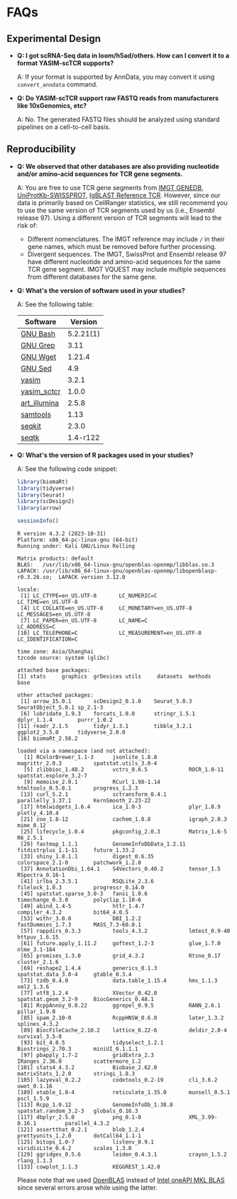 # FAQs

## Experimental Design

- **Q: I got scRNA-Seq data in loom/h5ad/others. How can I convert it to a format YASIM-scTCR supports?**

  A: If your format is supported by AnnData, you may convert it using `convert_anndata` command.

- **Q: Do YASIM-scTCR support raw FASTQ reads from manufacturers like 10xGenomics, etc?**

  A: No. The generated FASTQ files should be analyzed using standard pipelines on a cell-to-cell basis.

## Reproducibility

- **Q: We observed that other databases are also providing nucleotide and/or amino-acid sequences for TCR gene segments.**

  A: You are free to use TCR gene segments from [IMGT GENEDB](https://www.imgt.org/download/GENE-DB/), [UniProtKb-SWISSPROT](https://ftp.uniprot.org/pub/databases/uniprot/current_release/knowledgebase/complete/uniprot_sprot.fasta.gz), [IgBLAST Reference TCR](https://ftp.ncbi.nih.gov/blast/executables/igblast/release/). However, since our data is primarily based on CellRanger statistics, we still recommend you to use the same version of TCR segments used by us (i.e., Ensembl release 97). Using a different version of TCR segments will lead to the risk of:

  - Different nomenclatures. The IMGT reference may include `/` in their gene names, which must be removed before further processing.
  - Divergent sequences. The IMGT, SwissProt and Ensembl release 97 have different nucleotide and amino-acid sequences for the same TCR gene segment. IMGT VQUEST may include multiple sequences from different databases for the same gene.

- **Q: What's the version of software used in your studies?**
  
  A: See the following table:

  | Software                                                                                           | Version   |
  |----------------------------------------------------------------------------------------------------|-----------|
  | [GNU Bash](https://www.gnu.org/software/bash)                                                      | 5.2.21(1) |
  | [GNU Grep](https://www.gnu.org/software/grep)                                                      | 3.11      |
  | [GNU Wget](https://www.gnu.org/software/wget)                                                      | 1.21.4    |
  | [GNU Sed](https://www.gnu.org/software/sed)                                                        | 4.9       |
  | [yasim](https://pypi.org/project/yasim/)                                                           | 3.2.1     |
  | [yasim\_sctcr](https://pypi.org/project/yasim-sctcr/)                                              | 1.0.0     |
  | [art\_illumina](https://www.niehs.nih.gov/research/resources/software/biostatistics/art/index.cfm) | 2.5.8     |
  | [samtools](https://www.htslib.org)                                                                 | 1.13      |
  | [seqkit](https://bioinf.shenwei.me/seqkit)                                                         | 2.3.0     |
  | [seqtk](https://github.com/lh3/seqtk)                                                              | 1.4-r122  |

- **Q: What's the version of R packages used in your studies?**

  A: See the following code snippet:

    ```r
    library(biomaRt)
    library(tidyverse)
    library(Seurat)
    library(scDesign2)
    library(arrow)
    
    sessionInfo()
    ```

    ```text
    R version 4.3.2 (2023-10-31)
    Platform: x86_64-pc-linux-gnu (64-bit)
    Running under: Kali GNU/Linux Rolling
    
    Matrix products: default
    BLAS:   /usr/lib/x86_64-linux-gnu/openblas-openmp/libblas.so.3 
    LAPACK: /usr/lib/x86_64-linux-gnu/openblas-openmp/libopenblasp-r0.3.26.so;  LAPACK version 3.12.0
    
    locale:
     [1] LC_CTYPE=en_US.UTF-8       LC_NUMERIC=C               LC_TIME=en_US.UTF-8       
     [4] LC_COLLATE=en_US.UTF-8     LC_MONETARY=en_US.UTF-8    LC_MESSAGES=en_US.UTF-8   
     [7] LC_PAPER=en_US.UTF-8       LC_NAME=C                  LC_ADDRESS=C              
    [10] LC_TELEPHONE=C             LC_MEASUREMENT=en_US.UTF-8 LC_IDENTIFICATION=C       
    
    time zone: Asia/Shanghai
    tzcode source: system (glibc)
    
    attached base packages:
    [1] stats     graphics  grDevices utils     datasets  methods   base     
    
    other attached packages:
     [1] arrow_15.0.1       scDesign2_0.1.0    Seurat_5.0.3       SeuratObject_5.0.1 sp_2.1-3          
     [6] lubridate_1.9.3    forcats_1.0.0      stringr_1.5.1      dplyr_1.1.4        purrr_1.0.2       
    [11] readr_2.1.5        tidyr_1.3.1        tibble_3.2.1       ggplot2_3.5.0      tidyverse_2.0.0   
    [16] biomaRt_2.58.2    
    
    loaded via a namespace (and not attached):
      [1] RColorBrewer_1.1-3      jsonlite_1.8.8          magrittr_2.0.3          spatstat.utils_3.0-4   
      [5] zlibbioc_1.48.2         vctrs_0.6.5             ROCR_1.0-11             spatstat.explore_3.2-7 
      [9] memoise_2.0.1           RCurl_1.98-1.14         htmltools_0.5.8.1       progress_1.2.3         
     [13] curl_5.2.1              sctransform_0.4.1       parallelly_1.37.1       KernSmooth_2.23-22     
     [17] htmlwidgets_1.6.4       ica_1.0-3               plyr_1.8.9              plotly_4.10.4          
     [21] zoo_1.8-12              cachem_1.0.8            igraph_2.0.3            mime_0.12              
     [25] lifecycle_1.0.4         pkgconfig_2.0.3         Matrix_1.6-5            R6_2.5.1               
     [29] fastmap_1.1.1           GenomeInfoDbData_1.2.11 fitdistrplus_1.1-11     future_1.33.2          
     [33] shiny_1.8.1.1           digest_0.6.35           colorspace_2.1-0        patchwork_1.2.0        
     [37] AnnotationDbi_1.64.1    S4Vectors_0.40.2        tensor_1.5              RSpectra_0.16-1        
     [41] irlba_2.3.5.1           RSQLite_2.3.6           filelock_1.0.3          progressr_0.14.0       
     [45] spatstat.sparse_3.0-3   fansi_1.0.6             timechange_0.3.0        polyclip_1.10-6        
     [49] abind_1.4-5             httr_1.4.7              compiler_4.3.2          bit64_4.0.5            
     [53] withr_3.0.0             DBI_1.2.2               fastDummies_1.7.3       MASS_7.3-60.0.1        
     [57] rappdirs_0.3.3          tools_4.3.2             lmtest_0.9-40           httpuv_1.6.15          
     [61] future.apply_1.11.2     goftest_1.2-3           glue_1.7.0              nlme_3.1-164           
     [65] promises_1.3.0          grid_4.3.2              Rtsne_0.17              cluster_2.1.6          
     [69] reshape2_1.4.4          generics_0.1.3          spatstat.data_3.0-4     gtable_0.3.4           
     [73] tzdb_0.4.0              data.table_1.15.4       hms_1.1.3               xml2_1.3.6             
     [77] utf8_1.2.4              XVector_0.42.0          spatstat.geom_3.2-9     BiocGenerics_0.48.1    
     [81] RcppAnnoy_0.0.22        ggrepel_0.9.5           RANN_2.6.1              pillar_1.9.0           
     [85] spam_2.10-0             RcppHNSW_0.6.0          later_1.3.2             splines_4.3.2          
     [89] BiocFileCache_2.10.2    lattice_0.22-6          deldir_2.0-4            survival_3.5-8         
     [93] bit_4.0.5               tidyselect_1.2.1        Biostrings_2.70.3       miniUI_0.1.1.1         
     [97] pbapply_1.7-2           gridExtra_2.3           IRanges_2.36.0          scattermore_1.2        
    [101] stats4_4.3.2            Biobase_2.62.0          matrixStats_1.2.0       stringi_1.8.3          
    [105] lazyeval_0.2.2          codetools_0.2-19        cli_3.6.2               uwot_0.1.16            
    [109] xtable_1.8-4            reticulate_1.35.0       munsell_0.5.1           pscl_1.5.9             
    [113] Rcpp_1.0.12             GenomeInfoDb_1.38.8     spatstat.random_3.2-3   globals_0.16.3         
    [117] dbplyr_2.5.0            png_0.1-8               XML_3.99-0.16.1         parallel_4.3.2         
    [121] assertthat_0.2.1        blob_1.2.4              prettyunits_1.2.0       dotCall64_1.1-1        
    [125] bitops_1.0-7            listenv_0.9.1           viridisLite_0.4.2       scales_1.3.0           
    [129] ggridges_0.5.6          leiden_0.4.3.1          crayon_1.5.2            rlang_1.1.3            
    [133] cowplot_1.1.3           KEGGREST_1.42.0   
    ```
  
    Please note that we used [OpenBLAS](https://www.openblas.net/) instead of [Intel oneAPI MKL BLAS](https://www.intel.com/content/www/us/en/developer/tools/oneapi/onemkl.html) since several errors arose while using the latter.
